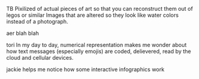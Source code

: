 TB
Pixilized of actual pieces of art so that you can reconstruct them out of legos or similar 
Images that are altered so they look like water colors instead of a photograph. 


aer
blah blah



tori
In my day to day, numerical representation makes me wonder about how text messages (especially emojis) are coded, delievered, read by the cloud and cellular devices. 




jackie
helps me notice how some interactive infographics work




